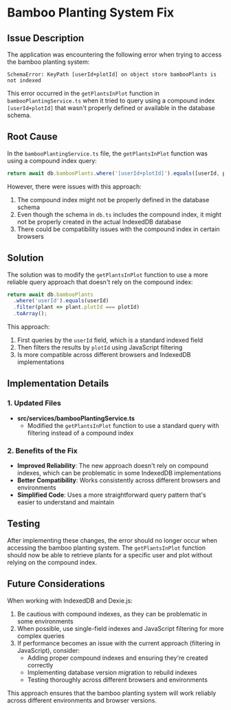 # Bamboo Planting System Fix

## Issue Description

The application was encountering the following error when trying to access the bamboo planting system:

```
SchemaError: KeyPath [userId+plotId] on object store bambooPlants is not indexed
```

This error occurred in the `getPlantsInPlot` function in `bambooPlantingService.ts` when it tried to query using a compound index `[userId+plotId]` that wasn't properly defined or available in the database schema.

## Root Cause

In the `bambooPlantingService.ts` file, the `getPlantsInPlot` function was using a compound index query:

```typescript
return await db.bambooPlants.where('[userId+plotId]').equals([userId, plotId]).toArray();
```

However, there were issues with this approach:

1. The compound index might not be properly defined in the database schema
2. Even though the schema in `db.ts` includes the compound index, it might not be properly created in the actual IndexedDB database
3. There could be compatibility issues with the compound index in certain browsers

## Solution

The solution was to modify the `getPlantsInPlot` function to use a more reliable query approach that doesn't rely on the compound index:

```typescript
return await db.bambooPlants
  .where('userId').equals(userId)
  .filter(plant => plant.plotId === plotId)
  .toArray();
```

This approach:

1. First queries by the `userId` field, which is a standard indexed field
2. Then filters the results by `plotId` using JavaScript filtering
3. Is more compatible across different browsers and IndexedDB implementations

## Implementation Details

### 1. Updated Files

- **src/services/bambooPlantingService.ts**
  - Modified the `getPlantsInPlot` function to use a standard query with filtering instead of a compound index

### 2. Benefits of the Fix

- **Improved Reliability**: The new approach doesn't rely on compound indexes, which can be problematic in some IndexedDB implementations
- **Better Compatibility**: Works consistently across different browsers and environments
- **Simplified Code**: Uses a more straightforward query pattern that's easier to understand and maintain

## Testing

After implementing these changes, the error should no longer occur when accessing the bamboo planting system. The `getPlantsInPlot` function should now be able to retrieve plants for a specific user and plot without relying on the compound index.

## Future Considerations

When working with IndexedDB and Dexie.js:

1. Be cautious with compound indexes, as they can be problematic in some environments
2. When possible, use single-field indexes and JavaScript filtering for more complex queries
3. If performance becomes an issue with the current approach (filtering in JavaScript), consider:
   - Adding proper compound indexes and ensuring they're created correctly
   - Implementing database version migration to rebuild indexes
   - Testing thoroughly across different browsers and environments

This approach ensures that the bamboo planting system will work reliably across different environments and browser versions.
